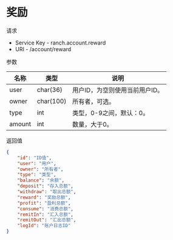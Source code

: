 # 奖励

请求
- Service Key - ranch.account.reward
- URI - /account/reward

参数

|名称|类型|说明|
|---|---|---|
|user|char(36)|用户ID，为空则使用当前用户ID。|
|owner|char(100)|所有者，可选。|
|type|int|类型，0-9之间，默认：0。|
|amount|int|数量，大于0。|

返回值
```json
{
    "id": "ID值",
    "user": "用户",
    "owner": "所有者",
    "type": "类型",
    "balance": "余额",
    "deposit": "存入总额",
    "withdraw": "取出总额",
    "reward": "奖励总额",
    "profit": "盈利总额",
    "consume": "消费总额",
    "remitIn": "汇入总额",
    "remitOut": "汇出总额",
    "logId": "账户日志ID"
}
```
